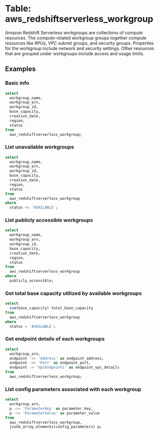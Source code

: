 # Table: aws_redshiftserverless_workgroup

Amazon Redshift Serverless workgroups are collections of compute resources. The compute-related workgroup groups together compute resources like RPUs, VPC subnet groups, and security groups. Properties for the workgroup include network and security settings. Other resources that are grouped under workgroups include access and usage limits.

## Examples

### Basic info

```sql
select
  workgroup_name,
  workgroup_arn,
  workgroup_id,
  base_capacity,
  creation_date,
  region,
  status
from
  aws_redshiftserverless_workgroup;
```

### List unavailable workgroups

```sql
select
  workgroup_name,
  workgroup_arn,
  workgroup_id,
  base_capacity,
  creation_date,
  region,
  status
from
  aws_redshiftserverless_workgroup
where
  status <> 'AVAILABLE';
```

### List publicly accessible workgroups

```sql
select
  workgroup_name,
  workgroup_arn,
  workgroup_id,
  base_capacity,
  creation_date,
  region,
  status
from
  aws_redshiftserverless_workgroup
where
  publicly_accessible;
```

### Get total base capacity utilized by available workgroups

```sql
select
  sum(base_capacity) total_base_capacity
from
  aws_redshiftserverless_workgroup
where
  status = 'AVAILABLE';
```

### Get endpoint details of each workgroups

```sql
select
  workgroup_arn,
  endpoint ->> 'Address' as endpoint_address,
  endpoint ->> 'Port' as endpoint_port,
  endpoint -> 'VpcEndpoints' as endpoint_vpc_details
from
  aws_redshiftserverless_workgroup;
```

### List config parameters associated with each workgroup

```sql
select
  workgroup_arn,
  p ->> 'ParameterKey' as parameter_key,
  p ->> 'ParameterValue' as parameter_value
from
  aws_redshiftserverless_workgroup,
  jsonb_array_elements(config_parameters) p;
```
